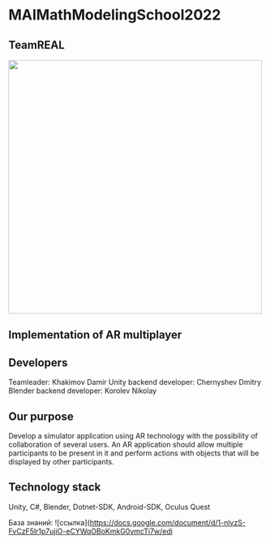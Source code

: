 # MAIMathModelingSchool2022

## TeamREAL
<div id="header" align="left">
  <img src="https://media.giphy.com/media/qrLGBBY9nqPqJyvtR6/giphy.gif" width="500"/>
</div>

## Implementation of AR multiplayer

## Developers
Teamleader: Khakimov Damir 
Unity backend developer: Chernyshev Dmitry
Blender backend developer: Korolev Nikolay

## Our purpose
Develop a simulator application using AR technology with the possibility of collaboration of several users.
An AR application should allow multiple participants to be present in it and perform actions with objects that will be displayed by other participants.

## Technology stack
Unity, C#, Blender, Dotnet-SDK, Android-SDK, Oculus Quest

База знаний: ![ссылка](https://docs.google.com/document/d/1-nlvzS-FvCzF5lr1p7ujiO-eCYWqOBoKmkG0vmcTi7w/edi
